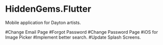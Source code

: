 # HiddenGems.Flutter

Mobile application for Dayton artists.

#Change Email Page
#Forgot Password
#Change Password Page
#iOS for Image Picker
#Implement better search.
#Update Splash Screens.